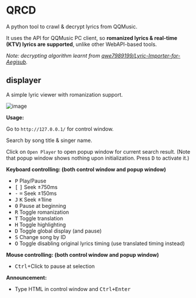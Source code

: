 # QRCD

A python tool to crawl & decrypt lyrics from QQMusic.

It uses the API for QQMusic PC client, so **romanized lyrics & real-time (KTV) lyrics are supported**, unlike other WebAPI-based tools.

*Note: decrypting algorithm learnt from [qwe7989199/Lyric-Importer-for-Aegisub](https://github.com/qwe7989199/Lyric-Importer-for-Aegisub).*

## displayer

A simple lyric viewer with romanization support.

![image](https://user-images.githubusercontent.com/6646473/93913756-1aeda800-fd38-11ea-940c-afd68d9fe298.png)

**Usage:**

Go to `http://127.0.0.1/` for control window.

Search by song title & singer name.

Click on `Open Player` to open popup window for current search result. (Note that popup window shows nothing upon initialization. Press <kbd>D</kbd> to activate it.)

**Keyboard controlling: (both control window and popup window)**

- <kbd>P</kbd> Play/Pause
- <kbd>[</kbd> <kbd>]</kbd> Seek ±750ms
- <kbd>-</kbd> <kbd>=</kbd> Seek ±150ms
- <kbd>J</kbd> <kbd>K</kbd> Seek ±1line
- <kbd>0</kbd> Pause at beginning
- <kbd>R</kbd> Toggle romanization
- <kbd>T</kbd> Toggle translation
- <kbd>H</kbd> Toggle highlighting
- <kbd>D</kbd> Toggle global display (and pause)
- <kbd>S</kbd> Change song by ID
- <kbd>O</kbd> Toggle disabling original lyrics timing (use translated timing instead)

**Mouse controlling: (both control window and popup window)**

- <kbd>Ctrl</kbd>+Click to pause at selection

**Announcement:**

- Type HTML in control window and <kbd>Ctrl+Enter</kbd>



